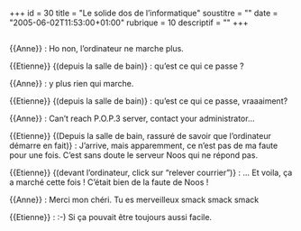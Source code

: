 +++
id = 30
title = "Le solide dos de l’informatique"
soustitre = ""
date = "2005-06-02T11:53:00+01:00"
rubrique = 10
descriptif = ""
+++

<h2></h2>
{{Anne}} : Ho non, l’ordinateur ne marche plus.

{{Etienne}} {(depuis la salle de bain)} : qu’est ce qui ce passe ?

{{Anne}} : y plus rien qui marche.

{{Etienne}} {(depuis la salle de bain)} : qu’est ce qui ce passe, vraaaiment?

{{Anne}} : Can’t reach P.O.P.3 server, contact your administrator…

{{Etienne}} {(Depuis la salle de bain, rassuré de savoir que l’ordinateur démarre en fait)} : J’arrive, mais apparemment, ce n’est pas de ma faute pour une fois. C’est sans doute le serveur Noos qui ne répond pas.

{{Etienne}} {(devant l’ordinateur, click sur “relever courrier”)} : … Et voila, ça a marché cette fois ! C’était bien de la faute de Noos !

{{Anne}} : Merci mon chéri. Tu es merveilleux smack smack smack

{{Etienne}} : :-) Si ça pouvait être toujours aussi facile.